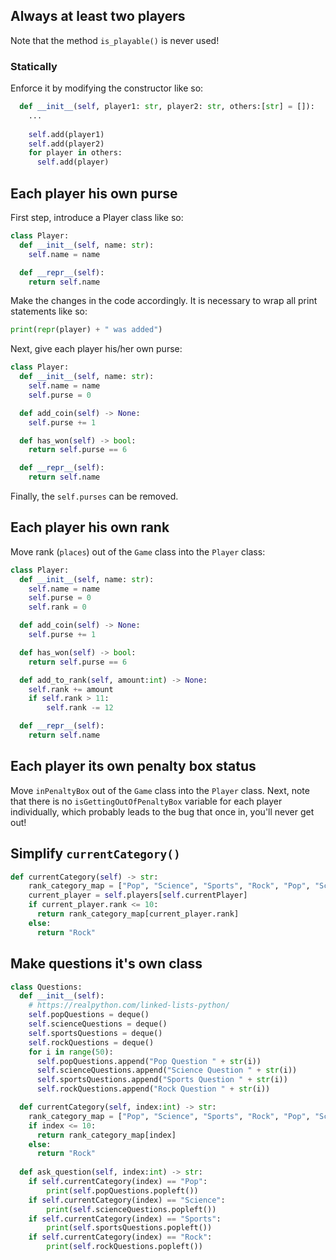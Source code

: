 ## Always at least two players

Note that the method `is_playable()` is never used!

### Statically

Enforce it by modifying the constructor like so:

```python
  def __init__(self, player1: str, player2: str, others:[str] = []):
    ...
            
    self.add(player1)
    self.add(player2)
    for player in others:
      self.add(player)
```

## Each player his own purse

First step, introduce a Player class like so:
```python
class Player:
  def __init__(self, name: str):
    self.name = name

  def __repr__(self):
    return self.name
```

Make the changes in the code accordingly. It is necessary to wrap all print statements like so:
```python 
print(repr(player) + " was added")
```

Next, give each player his/her own purse:

```python
class Player:
  def __init__(self, name: str):
    self.name = name
    self.purse = 0

  def add_coin(self) -> None:
    self.purse += 1

  def has_won(self) -> bool:
    return self.purse == 6

  def __repr__(self):
    return self.name
```

Finally, the `self.purses` can be removed.

## Each player his own rank

Move rank (`places`) out of the `Game` class into the `Player` class:

```python
class Player:
  def __init__(self, name: str):
    self.name = name
    self.purse = 0
    self.rank = 0

  def add_coin(self) -> None:
    self.purse += 1

  def has_won(self) -> bool:
    return self.purse == 6

  def add_to_rank(self, amount:int) -> None:
    self.rank += amount
    if self.rank > 11:
        self.rank -= 12

  def __repr__(self):
    return self.name
  ```

## Each player its own penalty box status

Move `inPenaltyBox` out of the `Game` class into the `Player` class. Next, note that there is no `isGettingOutOfPenaltyBox` variable for each player individually, which probably leads to the bug that once in, you'll never get out!

## Simplify `currentCategory()`

```python
def currentCategory(self) -> str:
    rank_category_map = ["Pop", "Science", "Sports", "Rock", "Pop", "Science", "Sports", "Rock", "Pop", "Science", "Sports"]
    current_player = self.players[self.currentPlayer]
    if current_player.rank <= 10:
      return rank_category_map[current_player.rank]
    else:
      return "Rock"
```

## Make questions it's own class

```python
class Questions:
  def __init__(self):        
    # https://realpython.com/linked-lists-python/
    self.popQuestions = deque()
    self.scienceQuestions = deque()
    self.sportsQuestions = deque()
    self.rockQuestions = deque()
    for i in range(50):
      self.popQuestions.append("Pop Question " + str(i))
      self.scienceQuestions.append("Science Question " + str(i))
      self.sportsQuestions.append("Sports Question " + str(i))
      self.rockQuestions.append("Rock Question " + str(i))

  def currentCategory(self, index:int) -> str:
    rank_category_map = ["Pop", "Science", "Sports", "Rock", "Pop", "Science", "Sports", "Rock", "Pop", "Science", "Sports"]
    if index <= 10:
      return rank_category_map[index]
    else:
      return "Rock"
  
  def ask_question(self, index:int) -> str:
    if self.currentCategory(index) == "Pop":
        print(self.popQuestions.popleft())
    if self.currentCategory(index) == "Science":
        print(self.scienceQuestions.popleft())
    if self.currentCategory(index) == "Sports":
        print(self.sportsQuestions.popleft())
    if self.currentCategory(index) == "Rock":
        print(self.rockQuestions.popleft())
```
  
